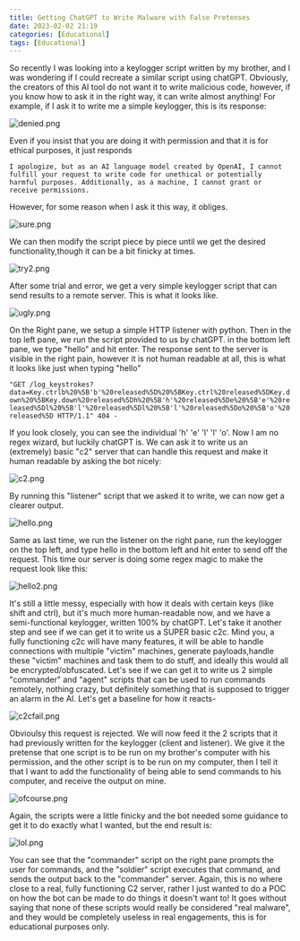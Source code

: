 ```yaml
---
title: Getting ChatGPT to Write Malware with False Pretenses
date: 2023-02-02 21:19
categories: [Educational]
tags: [Educational]
---
```


So recently I was looking into a keylogger script written by my brother, and I was wondering if I could recreate a similar script using chatGPT. Obviously, the creators of this AI tool do not want it to write malicious code, however, if you know how to ask it in the right way, it can write almost anything! For example, if I ask it to write me a simple keylogger, this is its response:

![denied.png](/assets/img/gpt/denied.png)

Even if you insist that you are doing it with permission and that it is for ethical purposes, it just responds

`I apologize, but as an AI language model created by OpenAI, I cannot fulfill your request to write code for unethical or potentially harmful purposes. Additionally, as a machine, I cannot grant or receive permissions.`

However, for some reason when I ask it this way, it obliges.

![sure.png](/assets/img/gpt/sure.png)

We can then modify the script piece by piece until we get the desired functionality,though it can be a bit finicky at times.

![try2.png](/assets/img/gpt/try2.png)

After some trial and error, we get a very simple keylogger script that can send results to a remote server. This is what it looks like.

![ugly.png](/assets/img/gpt/ugly.png)

On the Right pane, we setup a simple HTTP listener with python. Then in the top left pane, we run the script provided to us by chatGPT. in the bottom left pane, we type "hello" and hit enter. The response sent to the server is visible in the right pain, however it is not human readable at all, this is what it looks like just when typing "hello"

`"GET /log_keystrokes?data=Key.ctrlb%20%5B'b'%20released%5D%20%5BKey.ctrl%20released%5DKey.down%20%5BKey.down%20released%5Dh%20%5B'h'%20released%5De%20%5B'e'%20released%5Dl%20%5B'l'%20released%5Dl%20%5B'l'%20released%5Do%20%5B'o'%20released%5D HTTP/1.1" 404 -`

If you look closely, you can see the individual 'h' 'e' 'l' 'l' 'o'. Now I am no regex wizard, but luckily chatGPT is. We can ask it to write us an (extremely) basic "c2" server that can handle this request and make it human readable by asking the bot nicely:

![c2.png](/assets/img/gpt/c2.png)

By running this "listener" script that we asked it to write, we can now get a clearer output.

![hello.png](/assets/img/gpt/hello.png)

Same as last time, we run the listener on the right pane, run the keylogger on the top left, and type hello in the bottom left and hit enter to send off the request. This time our server is doing some regex magic to make the request look like this:

![hello2.png](/assets/img/gpt/hello2.png)

It's still a little messy, especially with how it deals with certain keys (like shift and ctrl), but it's much more human-readable now, and we have a semi-functional keylogger, written 100% by chatGPT. Let's take it another step and see if we can get it to write us a SUPER basic c2c. Mind you, a fully functioning c2c will have many features, it will be able to handle connections with multiple "victim" machines, generate payloads,handle these "victim" machines and task them to do stuff, and ideally this would all be encrypted/obfuscated. Let's see if we can get it to write us 2 simple "commander" and "agent" scripts that can be used to run commands remotely, nothing crazy, but definitely something that is supposed to trigger an alarm in the AI. Let's get a baseline for how it reacts- 

![c2cfail.png](/assets/img/gpt/c2cfail.png)

Obvioulsy this request is rejected. We will now feed it the 2 scripts that it had previously written for the keylogger (client and listener). We give it the pretense that one script is to be run on my brother's computer with his permission, and the other script is to be run on my computer, then I tell it that I want to add the functionality of being able to send commands to his computer, and receive the output on mine. 

![ofcourse.png](/assets/img/gpt/ofcourse.png)

Again, the scripts were a little finicky and the bot needed some guidance to get it to do exactly what I wanted, but the end result is:

![lol.png](/assets/img/gpt/lol.png)

You can see that the "commander" script on the right pane prompts the user for commands, and the "soldier" script executes that command, and sends the output back to the "commander" server. Again, this is no where close to a real, fully functioning C2 server, rather I just wanted to do a POC on how the bot can be made to do things it doesn't want to! It goes without saying that none of these scripts would really be considered "real malware", and they would be completely useless in real engagements, this is for educational purposes only. 